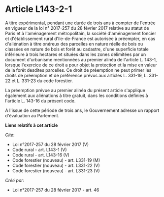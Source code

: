 # Article L143-2-1

A titre expérimental, pendant une durée de trois ans à compter de l'entrée en vigueur de la loi n° 2017-257 du 28 février
2017 relative au statut de Paris et à l'aménagement métropolitain, la société d'aménagement foncier et d'établissement rural
d'Ile-de-France est autorisée à préempter, en cas d'aliénation à titre onéreux des parcelles en nature réelle de bois ou
classées en nature de bois et forêt au cadastre, d'une superficie totale inférieure à trois hectares et situées dans les
zones délimitées par un document d'urbanisme mentionnées au premier alinéa de l'article L. 143-1, lorsque l'exercice de ce
droit a pour objet la protection et la mise en valeur de la forêt desdites parcelles. Ce droit de préemption ne peut primer
les droits de préemption et de préférence prévus aux articles L. 331-19, L. 331-22 et L. 331-23 du code forestier. 

La préemption prévue au premier alinéa du présent article s'applique également aux aliénations à titre gratuit, dans les
conditions définies à l'article L. 143-16 du présent code. 

A l'issue de cette période de trois ans, le Gouvernement adresse un rapport d'évaluation au Parlement.

**Liens relatifs à cet article**

_Cite_:

  - Loi n°2017-257 du 28 février 2017 (V)
  - Code rural - art. L143-1 (V)
  - Code rural - art. L143-16 (V)
  - Code forestier (nouveau) - art. L331-19 (M)
  - Code forestier (nouveau) - art. L331-22 (V)
  - Code forestier (nouveau) - art. L331-23 (V)

_Créé par_:

  - Loi n°2017-257 du 28 février 2017 - art. 46

